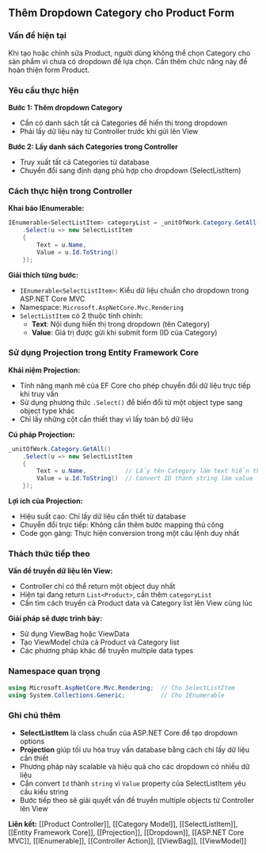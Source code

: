 ## Thêm Dropdown Category cho Product Form

### Vấn đề hiện tại

Khi tạo hoặc chỉnh sửa Product, người dùng không thể chọn Category cho sản phẩm vì chưa có dropdown để lựa chọn. Cần thêm chức năng này để hoàn thiện form Product.

### Yêu cầu thực hiện

**Bước 1: Thêm dropdown Category**

- Cần có danh sách tất cả Categories để hiển thị trong dropdown
- Phải lấy dữ liệu này từ Controller trước khi gửi lên View

**Bước 2: Lấy danh sách Categories trong Controller**

- Truy xuất tất cả Categories từ database
- Chuyển đổi sang định dạng phù hợp cho dropdown (SelectListItem)


### Cách thực hiện trong Controller

**Khai báo IEnumerable<SelectListItem>:**

```csharp
IEnumerable<SelectListItem> categoryList = _unitOfWork.Category.GetAll()
    .Select(u => new SelectListItem
    {
        Text = u.Name,
        Value = u.Id.ToString()
    });
```

**Giải thích từng bước:**

- `IEnumerable<SelectListItem>`: Kiểu dữ liệu chuẩn cho dropdown trong ASP.NET Core MVC
- Namespace: `Microsoft.AspNetCore.Mvc.Rendering`
- `SelectListItem` có 2 thuộc tính chính:
    - **Text**: Nội dung hiển thị trong dropdown (tên Category)
    - **Value**: Giá trị được gửi khi submit form (ID của Category)


### Sử dụng Projection trong Entity Framework Core

**Khái niệm Projection:**

- Tính năng mạnh mẽ của EF Core cho phép chuyển đổi dữ liệu trực tiếp khi truy vấn
- Sử dụng phương thức `.Select()` để biến đổi từ một object type sang object type khác
- Chỉ lấy những cột cần thiết thay vì lấy toàn bộ dữ liệu

**Cú pháp Projection:**

```csharp
_unitOfWork.Category.GetAll()
    .Select(u => new SelectListItem
    {
        Text = u.Name,           // Lấy tên Category làm text hiển thị
        Value = u.Id.ToString()  // Convert ID thành string làm value
    });
```

**Lợi ích của Projection:**

- Hiệu suất cao: Chỉ lấy dữ liệu cần thiết từ database
- Chuyển đổi trực tiếp: Không cần thêm bước mapping thủ công
- Code gọn gàng: Thực hiện conversion trong một câu lệnh duy nhất


### Thách thức tiếp theo

**Vấn đề truyền dữ liệu lên View:**

- Controller chỉ có thể return một object duy nhất
- Hiện tại đang return `List<Product>`, cần thêm `categoryList`
- Cần tìm cách truyền cả Product data và Category list lên View cùng lúc

**Giải pháp sẽ được trình bày:**

- Sử dụng ViewBag hoặc ViewData
- Tạo ViewModel chứa cả Product và Category list
- Các phương pháp khác để truyền multiple data types


### Namespace quan trọng

```csharp
using Microsoft.AspNetCore.Mvc.Rendering;  // Cho SelectListItem
using System.Collections.Generic;          // Cho IEnumerable
```


### Ghi chú thêm

- **SelectListItem** là class chuẩn của ASP.NET Core để tạo dropdown options
- **Projection** giúp tối ưu hóa truy vấn database bằng cách chỉ lấy dữ liệu cần thiết
- Phương pháp này scalable và hiệu quả cho các dropdown có nhiều dữ liệu
- Cần convert `Id` thành `string` vì `Value` property của SelectListItem yêu cầu kiểu string
- Bước tiếp theo sẽ giải quyết vấn đề truyền multiple objects từ Controller lên View

**Liên kết:** [[Product Controller]], [[Category Model]], [[SelectListItem]], [[Entity Framework Core]], [[Projection]], [[Dropdown]], [[ASP.NET Core MVC]], [[IEnumerable]], [[Controller Action]], [[ViewBag]], [[ViewModel]]

